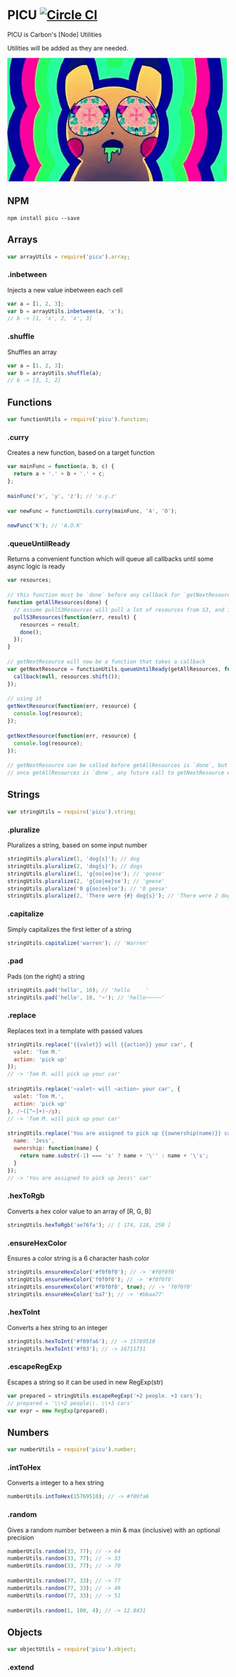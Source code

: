 # PICU [![Circle CI](https://circleci.com/gh/caarbon/picu.svg?style=svg)](https://circleci.com/gh/caarbon/picu)

PICU is Carbon's [Node] Utilities

Utilities will be added as they are needed.

![](./readme_images/picu.gif)

## NPM

```
npm install picu --save
```

## Arrays

```js
var arrayUtils = require('picu').array;
```

### .inbetween

Injects a new value inbetween each cell

```js
var a = [1, 2, 3];
var b = arrayUtils.inbetween(a, 'x');
// b -> [1, 'x', 2, 'x', 3]
```

### .shuffle

Shuffles an array

```js
var a = [1, 2, 3];
var b = arrayUtils.shuffle(a);
// b -> [3, 1, 2]
```

## Functions

```js
var functionUtils = require('picu').function;
```

### .curry

Creates a new function, based on a target function

```js
var mainFunc = function(a, b, c) {
  return a + '.' + b + '.' + c;
};

mainFunc('x', 'y', 'z'); // 'x.y.z'

var newFunc = functionUtils.curry(mainFunc, 'A', 'O');

newFunc('K'); // 'A.O.K'
```

### .queueUntilReady

Returns a convenient function which will queue all callbacks until some async logic is ready

```js
var resources;

// this function must be `done` before any callback for `getNextResource` will be fired
function getAllResources(done) {
  // assume pullS3Resources will pull a lot of resources from S3, and is therefore slow
  pullS3Resources(function(err, result) {
    resources = result;
    done();
  });
}

// getNextResource will now be a function that takes a callback
var getNextResource = functionUtils.queueUntilReady(getAllResources, function(callback) {
  callback(null, resources.shift());
});

// using it
getNextResource(function(err, resource) {
  console.log(resource);
});

getNextResource(function(err, resource) {
  console.log(resource);
});

// getNextResource can be called before getAllResources is `done`, but callbacks to getNextResource will be queued until getAllResources is `done`
// once getAllResources is `done`, any future call to getNextResource will fire immediately
```

## Strings

```js
var stringUtils = require('picu').string;
```

### .pluralize

Pluralizes a string, based on some input number

```js
stringUtils.pluralize(1, 'dog{s}'); // dog
stringUtils.pluralize(2, 'dog{s}'); // dogs
stringUtils.pluralize(1, 'g{oo|ee}se'); // 'goose'
stringUtils.pluralize(2, 'g{oo|ee}se'); // 'geese'
stringUtils.pluralize('0 g{oo|ee}se'); // '0 geese'
stringUtils.pluralize(2, 'There were {#} dog{s}'); // 'There were 2 dogs'
```

### .capitalize

Simply capitalizes the first letter of a string

```js
stringUtils.capitalize('warren'); // 'Warren'
```

### .pad

Pads (on the right) a string

```js
stringUtils.pad('hello', 10); // 'hello     '
stringUtils.pad('hello', 10, '~'); // 'hello~~~~~'
```

### .replace

Replaces text in a template with passed values

```js
stringUtils.replace('{{valet}} will {{action}} your car', {
  valet: 'Tom M.'
  action: 'pick up'
});
// -> 'Tom M. will pick up your car'

stringUtils.replace('~valet~ will ~action~ your car', {
  valet: 'Tom M.',
  action: 'pick up'
}, /~([^~]+)~/g);
// -> 'Tom M. will pick up your car'

stringUtils.replace('You are assigned to pick up {{ownership(name)}} car', {
  name: 'Jess',
  ownership: function(name) {
    return name.substr(-1) === 's' ? name + '\'' : name + '\'s';
  }
});
// -> 'You are assigned to pick up Jess\' car'
```

### .hexToRgb

Converts a hex color value to an array of [R, G, B]

```js
stringUtils.hexToRgb('ae76fa'); // [ 174, 118, 250 ]
```

### .ensureHexColor

Ensures a color string is a 6 character hash color

```js
stringUtils.ensureHexColor('#f0f0f0'); // -> '#f0f0f0'
stringUtils.ensureHexColor('f0f0f0'); // -> '#f0f0f0'
stringUtils.ensureHexColor('#f0f0f0', true); // -> 'f0f0f0'
stringUtils.ensureHexColor('ba7'); // -> '#bbaa77'
```

### .hexToInt

Converts a hex string to an integer

```js
stringUtils.hexToInt('#f09fa6'); // -> 15769510
stringUtils.hexToInt('#f03'); // -> 16711731
```

### .escapeRegExp

Escapes a string so it can be used in new RegExp(str)

```js
var prepared = stringUtils.escapeRegExp('+2 people. +3 cars');
// prepared = '\\+2 people\\. \\+3 cars'
var expr = new RegExp(prepared);
```

## Numbers

```js
var numberUtils = require('picu').number;
```

### .intToHex

Converts a integer to a hex string

```js
numberUtils.intToHex(15769510); // -> #f09fa6
```

### .random

Gives a random number between a min & max (inclusive) with an optional precision

```js
numberUtils.random(33, 77); // -> 64
numberUtils.random(33, 77); // -> 33
numberUtils.random(33, 77); // -> 70

numberUtils.random(77, 33); // -> 77
numberUtils.random(77, 33); // -> 49
numberUtils.random(77, 33); // -> 51

numberUtils.random(1, 100, 4); // -> 12.8431
```

## Objects

```js
var objectUtils = require('picu').object;
```

### .extend


